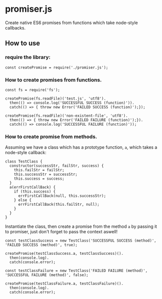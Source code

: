 # promiser.js
Create native ES6 promises from functions which take node-style callbacks.

## How to use

### require the library:

    const createPromise = require('./promiser.js');

### How to create promises from functions.
    const fs = require('fs');

    createPromise(fs.readFile)('test.js', 'utf8').
      then(() => console.log('SUCCESSFUL SUCCESS (function)')).
      catch(() => { throw new Error('FAILED SUCCESS (function)');});

    createPromise(fs.readFile)('non-existent-file', 'utf8').
      then(() => { throw new Error('FAILED FAILURE (function)');}).
      catch(() => console.log('SUCCESSFUL FAILURE (function)'));

###  How to create promise from methods.

Assuming we have a class which has a prototype function, `a`, which takes a node-style callback:

    class TestClass {
      constructor(successStr, failStr, success) {
        this.failStr = failStr;
        this.successStr = successStr;
        this.success = success;
      }
      a(errFirstCallBack) {
        if (this.success) {
          errFirstCallBack(null, this.successStr);
        } else {
          errFirstCallBack(this.failStr, null);
        }
      }
    }

Instantiate the class, then create a promise from the method `a` by passing it to promiser,
just don't forget to pass the context aswell!

    const testClassSuccess = new TestClass('SUCCESSFUL SUCCESS (method)', 'FAILED SUCCESS (method)', true);

    createPromise(testClassSuccess.a, testClassSuccess)().
      then(console.log).
      catch(console.error);

    const testClassFailure = new TestClass('FAILED FAILURE (method)', 'SUCCESSFUL FAILURE (method)', false);

    createPromise(testClassFailure.a, testClassFailure)().
      then(console.log).
      catch(console.error);
